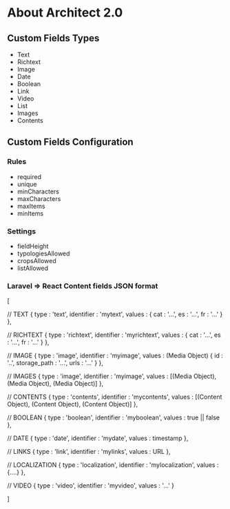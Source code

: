 # About Architect 2.0

## Custom Fields Types

- Text
- Richtext
- Image
- Date
- Boolean
- Link
- Video
- List
- Images
- Contents

## Custom Fields Configuration

### Rules

- required
- unique
- minCharacters
- maxCharacters
- maxItems
- minItems

### Settings

- fieldHeight
- typologiesAllowed
- cropsAllowed
- listAllowed


### Laravel => React Content fields JSON format
[

// TEXT
{
    type : 'text',
    identifier : 'mytext',
    values : {
        cat : '...',
        es : '...',
        fr : '...'
    }
},

// RICHTEXT
{
    type : 'richtext',
    identifier : 'myrichtext',
    values : {
        cat : '...',
        es : '...',
        fr : '...'
    }
},


// IMAGE
{
    type : 'image',
    identifier : 'myimage',
    values : (Media Object) {
        id : '..',
        storage_path : '...',
        urls : '...'
    }
},

// IMAGES
{
    type : 'image',
    identifier : 'myimage',
    values : [(Media Object), (Media Object), (Media Object)]
},

// CONTENTS
{
    type : 'contents',
    identifier : 'mycontents',
    values : [(Content Object), (Content Object), (Content Object)]
},

// BOOLEAN
{
    type : 'boolean',
    identifier : 'myboolean',
    values : true || false
},

// DATE
{
    type : 'date',
    identifier : 'mydate',
    values : timestamp
},

// LINKS
{
    type : 'link',
    identifier : 'mylinks',
    values : URL
},

// LOCALIZATION
{
    type : 'localization',
    identifier : 'mylocalization',
    values : {....}
},


// VIDEO
{
    type : 'video',
    identifier : 'myvideo',
    values : '...'
}

]
